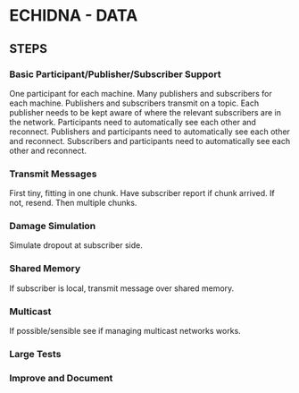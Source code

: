 # ECHIDNA - DATA

## STEPS

### Basic Participant/Publisher/Subscriber Support

One participant for each machine. Many publishers and subscribers for each machine. Publishers and subscribers transmit on a topic. Each publisher needs to be kept aware of where the relevant subscribers are in the network. Participants need to automatically see each other and reconnect. Publishers and participants need to automatically see each other and reconnect. Subscribers and participants need to automatically see each other and reconnect.

### Transmit Messages

First tiny, fitting in one chunk. Have subscriber report if chunk arrived. If not, resend. Then multiple chunks.

### Damage Simulation

Simulate dropout at subscriber side.

### Shared Memory

If subscriber is local, transmit message over shared memory.

### Multicast

If possible/sensible see if managing multicast networks works.

### Large Tests

### Improve and Document
